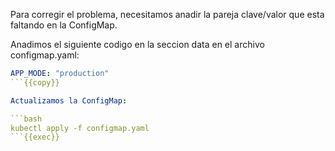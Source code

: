 Para corregir el problema, necesitamos anadir la pareja clave/valor que esta faltando en la ConfigMap. 

Anadimos el siguiente codigo en la seccion data en el archivo configmap.yaml:

```yaml
APP_MODE: "production"
```{{copy}}

Actualizamos la ConfigMap:

```bash
kubectl apply -f configmap.yaml
```{{exec}}